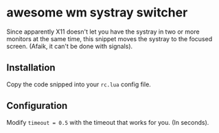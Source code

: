 # awesome wm systray switcher

Since apparently X11 doesn't let you have the systray in two or more monitors at the same time, this snippet moves the systray to the focused screen. (Afaik, it can't be done with signals).

## Installation
Copy the code snipped into your `rc.lua` config file.

## Configuration
Modify `timeout = 0.5` with the timeout that works for you. (In seconds).
